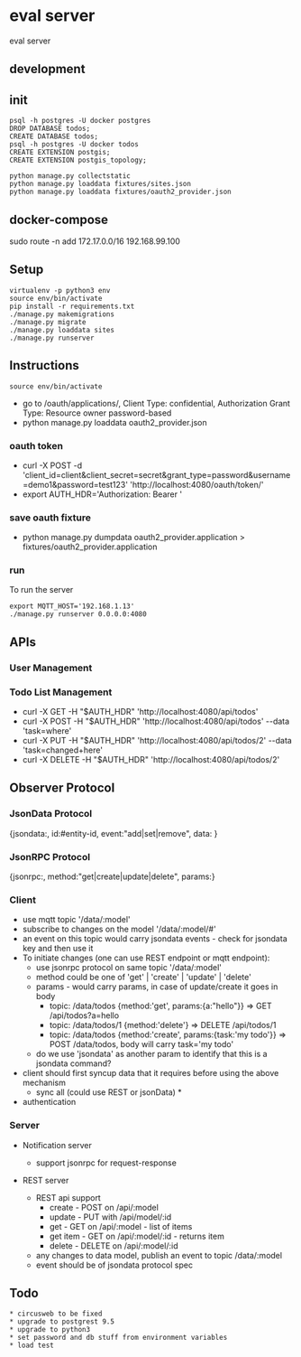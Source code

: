# eval server

eval server

## development


## init
```
psql -h postgres -U docker postgres
DROP DATABASE todos;
CREATE DATABASE todos;
psql -h postgres -U docker todos
CREATE EXTENSION postgis;
CREATE EXTENSION postgis_topology;

python manage.py collectstatic
python manage.py loaddata fixtures/sites.json
python manage.py loaddata fixtures/oauth2_provider.json

```

## docker-compose
sudo route -n add 172.17.0.0/16 192.168.99.100


## Setup
```
virtualenv -p python3 env
source env/bin/activate
pip install -r requirements.txt
./manage.py makemigrations
./manage.py migrate
./manage.py loaddata sites
./manage.py runserver
```

## Instructions
```
source env/bin/activate
```

   * go to /oauth/applications/, Client Type: confidential, Authorization Grant Type: Resource owner password-based
   * python manage.py loaddata oauth2_provider.json

### oauth token

   * curl -X POST -d 'client_id=client&client_secret=secret&grant_type=password&username=demo1&password=test123' 'http://localhost:4080/oauth/token/'
   * export AUTH_HDR='Authorization: Bearer <access-token-here>'

### save oauth fixture

   * python manage.py dumpdata oauth2_provider.application > fixtures/oauth2_provider.application

### run
To run the server
```
export MQTT_HOST='192.168.1.13'
./manage.py runserver 0.0.0.0:4080
```

## APIs

### User Management

### Todo List Management

   * curl -X GET     -H "$AUTH_HDR" 'http://localhost:4080/api/todos'
   * curl -X POST    -H "$AUTH_HDR" 'http://localhost:4080/api/todos' --data 'task=where'
   * curl -X PUT     -H "$AUTH_HDR" 'http://localhost:4080/api/todos/2' --data 'task=changed+here'
   * curl -X DELETE  -H "$AUTH_HDR" 'http://localhost:4080/api/todos/2'

## Observer Protocol

### JsonData Protocol
{jsondata:, id:#entity-id, event:"add|set|remove", data: <json-serialized-data>}

### JsonRPC Protocol
{jsonrpc:, method:"get|create|update|delete", params:}

### Client

   * use mqtt topic '/data/:model'
   * subscribe to changes on the model '/data/:model/#'
   * an event on this topic would carry jsondata events - check for jsondata key and then use it
   * To initiate changes (one can use REST endpoint or mqtt endpoint):
      * use jsonrpc protocol on same topic '/data/:model'
      * method could be one of 'get' | 'create' | 'update' | 'delete'
      * params - would carry params, in case of update/create it goes in body
         * topic: /data/todos {method:'get', params:{a:"hello"}} => GET /api/todos?a=hello
         * topic: /data/todos/1 {method:'delete'} => DELETE /api/todos/1
         * topic: /data/todos {method:'create', params:{task:'my todo'}} => POST /data/todos,  body will carry task='my todo'
      * do we use 'jsondata' as another param to identify that this is a jsondata command?
   * client should first syncup data that it requires before using the above mechanism
      * sync all (could use REST or jsonData)
         *
   * authentication

### Server
   * Notification server
      * support jsonrpc for request-response

   * REST server
      * REST api support
         * create - POST on /api/:model
         * update - PUT with /api/model/:id
         * get - GET on /api/:model - list of items
         * get item - GET on /api/:model/:id - returns item
         * delete - DELETE on /api/:model/:id
      * any changes to data model, publish an event to topic /data/:model
      * event should be of jsondata protocol spec

## Todo

    * circusweb to be fixed
    * upgrade to postgrest 9.5
    * upgrade to python3
    * set password and db stuff from environment variables
    * load test
